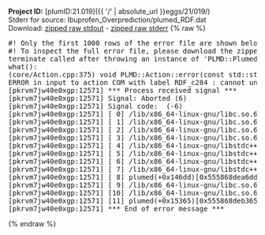 **Project ID:** [plumID:21.019]({{ '/' | absolute_url }}eggs/21/019/)  
Stderr for source:  Ibuprofen_Overprediction/plumed_RDF.dat   
Download: [zipped raw stdout](plumed_RDF.dat.plumed.stdout.txt.zip) - [zipped raw stderr](plumed_RDF.dat.plumed.stderr.txt.zip) 
{% raw %}
<pre>
#! Only the first 1000 rows of the error file are shown below
#! To inspect the full error file, please download the zipped raw stderr file above
terminate called after throwing an instance of 'PLMD::Plumed::ExceptionError'
what():
(core/Action.cpp:375) void PLMD::Action::error(const std::string&) const
ERROR in input to action COM with label RDF_c284 : cannot understand the following words from the input line : RDF_c285:, COM, ATOMS=9373,9374,9376,9378,9379,9380,9382,9383,9385,9388,9390,9392,9394,9398,9402, RDF_c286:, COM, ATOMS=9406,9407,9409,9411,9412,9413,9415,9416,9418,9421,9423,9425,9427,9431,9435, RDF_c287:, COM, ATOMS=9439,9440,9442,9444,9445,9446,9448,9449,9451,9454,9456,9458,9460,9464,9468, RDF_c288:, COM, ATOMS=9472,9473,9475,9477,9478,9479,9481,9482,9484,9487,9489,9491,9493,9497,9501, RDF_g:, GROUP, ATOMS=RDF_c1,RDF_c2,RDF_c3,RDF_c4,...,RDF_c285,RDF_c286,RDF_c287,RDF_c288, RDF_d:, DISTANCES, GROUP=RDF_g, MORE_THAN=RATIONAL R_0=0.01 D_0=2.09 D_MAX=2.09, HISTOGRAM=TRIANGULAR NBINS=208 BANDWIDTH=0.01 UPPER=2.09 LOWER=0.01, PRINT, ARG=RDF_d.*, FILE=plumed_md_RDF.dat
[pkrvm7jw40e0xgp:12571] *** Process received signal ***
[pkrvm7jw40e0xgp:12571] Signal: Aborted (6)
[pkrvm7jw40e0xgp:12571] Signal code:  (-6)
[pkrvm7jw40e0xgp:12571] [ 0] /lib/x86_64-linux-gnu/libc.so.6(+0x45330)[0x7fbdd6045330]
[pkrvm7jw40e0xgp:12571] [ 1] /lib/x86_64-linux-gnu/libc.so.6(pthread_kill+0x11c)[0x7fbdd609eb2c]
[pkrvm7jw40e0xgp:12571] [ 2] /lib/x86_64-linux-gnu/libc.so.6(gsignal+0x1e)[0x7fbdd604527e]
[pkrvm7jw40e0xgp:12571] [ 3] /lib/x86_64-linux-gnu/libc.so.6(abort+0xdf)[0x7fbdd60288ff]
[pkrvm7jw40e0xgp:12571] [ 4] /lib/x86_64-linux-gnu/libstdc++.so.6(+0xa5ff5)[0x7fbdd64a5ff5]
[pkrvm7jw40e0xgp:12571] [ 5] /lib/x86_64-linux-gnu/libstdc++.so.6(+0xbb0da)[0x7fbdd64bb0da]
[pkrvm7jw40e0xgp:12571] [ 6] /lib/x86_64-linux-gnu/libstdc++.so.6(_ZSt10unexpectedv+0x0)[0x7fbdd64a5a55]
[pkrvm7jw40e0xgp:12571] [ 7] /lib/x86_64-linux-gnu/libstdc++.so.6(+0xa5a6f)[0x7fbdd64a5a6f]
[pkrvm7jw40e0xgp:12571] [ 8] plumed(+0x146dd)[0x555868dea6dd]
[pkrvm7jw40e0xgp:12571] [ 9] /lib/x86_64-linux-gnu/libc.so.6(+0x2a1ca)[0x7fbdd602a1ca]
[pkrvm7jw40e0xgp:12571] [10] /lib/x86_64-linux-gnu/libc.so.6(__libc_start_main+0x8b)[0x7fbdd602a28b]
[pkrvm7jw40e0xgp:12571] [11] plumed(+0x15365)[0x555868deb365]
[pkrvm7jw40e0xgp:12571] *** End of error message ***
</pre>
{% endraw %}

